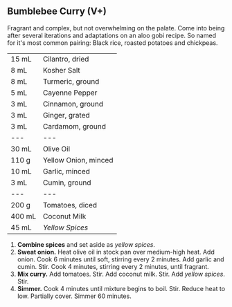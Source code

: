## Bumblebee Curry (V+)

Fragrant and complex, but not overwhelming on the palate. Come into being after several iterations and adaptations on an aloo gobi recipe. So named for it's most common pairing: Black rice, roasted potatoes and chickpeas.

|        |                      |
| :----- | :------------------- |
| 15 mL  | Cilantro, dried      |
| 8 mL   | Kosher Salt          |
| 8 mL   | Turmeric, ground     |
| 5 mL   | Cayenne Pepper       |
| 3 mL   | Cinnamon, ground     |
| 3 mL   | Ginger, grated       |
| 3 mL   | Cardamom, ground     |
| ---    | ---                  |
| 30 mL  | Olive Oil            |
| 110 g  | Yellow Onion, minced |
| 10 mL  | Garlic, minced       |
| 3 mL   | Cumin, ground        |
| ---    | ---                  |
| 200 g  | Tomatoes, diced      |
| 400 mL | Coconut Milk         |
| 45 mL  | *Yellow Spices*      |

1. **Combine spices** and set aside as *yellow spices*.
2. **Sweat onion.** Heat olive oil in stock pan over medium-high heat. Add onion. Cook 6 minutes until soft, stirring every 2 minutes. Add garlic and cumin. Stir. Cook 4 minutes, stirring every 2 minutes, until fragrant.
3. **Mix curry.** Add tomatoes. Stir. Add coconut milk. Stir. Add *yellow spices*. Stir.
4. **Simmer.** Cook 4 minutes until mixture begins to boil. Stir. Reduce heat to low. Partially cover. Simmer 60 minutes.
